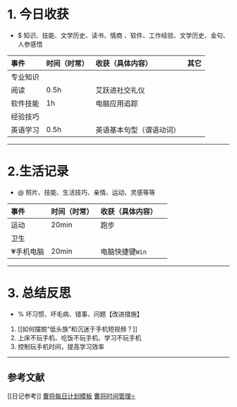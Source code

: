 # 1. 今日收获
- $ 知识、技能、文学历史、读书、情商 、软件、工作经验、文学历史、金句、人参感悟

| 事件   | 时间（时常） | 收获（具体内容）     | 其它  |
| :--- | :----- | :----------- | --- |
| 专业知识 |        |              |     |
| 阅读   | 0.5h   | 艾跃进社交礼仪      |     |
| 软件技能 | 1h     | 电脑应用追踪       |     |
| 经验技巧 |        |              |     |
| 英语学习 | 0.5h   | 英语基本句型（谓语动词） |     |



---
# 2.生活记录
- @  照片、技能、生活技巧、亲情、运动、灵感等等

| 事件     | 时间（时常） | 收获（具体内容）   |     |
| :----- | :----- | :--------- | --- |
| 运动     | 20min  | 跑步         |     |
| 卫生     | <br>   |            |     |
| 💗手机电脑 | 20min  | 电脑快捷键`Win` |     |

---
# 3. 总结反思
- % 坏习惯、坏毛病、错事、问题【改进措施】
1. [[如何摆脱“低头族”和沉迷于手机短视频？]]
2. 上床不玩手机、吃饭不玩手机、学习不玩手机
3. 控制玩手机时间，提高学习效率




---

## 参考文献

[[日记参考]]
[曹将每日计划模板](https://mp.weixin.qq.com/s/8LYri0lvPV5Y8snHqvpJ5g)
[曹将时间管理⭐](https://mp.weixin.qq.com/s/Z8l7B5iOoCGtjP_KvMjMxA)



